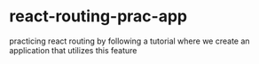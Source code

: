 # react-routing-prac-app

practicing react routing by following a tutorial where we create an application that utilizes this feature